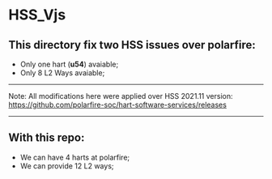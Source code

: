 # HSS_Vjs


## This directory fix two HSS issues over polarfire:
- Only one hart (**u54**) avaiable;
- Only 8 L2 Ways avaiable; 

-------------------------


Note: All modifications here were applied over HSS 2021.11 version:
https://github.com/polarfire-soc/hart-software-services/releases


-----------------

## With this repo:
- We can have 4 harts at polarfire;
- We can provide 12 L2 ways;